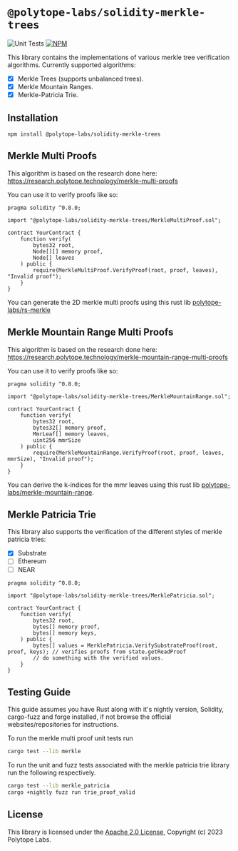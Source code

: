 # `@polytope-labs/solidity-merkle-trees`

![Unit Tests](https://github.com/polytope-labs/solidity-merkle-trees/actions/workflows/test.yml/badge.svg)
[![NPM](https://img.shields.io/npm/v/@polytope-labs/solidity-merkle-trees?label=%40polytope-labs%2Fsolidity-merkle-trees)](https://www.npmjs.com/package/@polytope-labs/solidity-merkle-trees)

This library contains the implementations of various merkle tree verification algorithms. Currently supported algorithms:
<br />
 - [x] Merkle Trees (supports unbalanced trees).
 - [x] Merkle Mountain Ranges.
 - [x] Merkle-Patricia Trie.

## Installation

```
npm install @polytope-labs/solidity-merkle-trees
```

## Merkle Multi Proofs

This algorithm is based on the research done here: https://research.polytope.technology/merkle-multi-proofs

You can use it to verify proofs like so:

```solidity
pragma solidity ^0.8.0;

import "@polytope-labs/solidity-merkle-trees/MerkleMultiProof.sol";

contract YourContract {
    function verify(
        bytes32 root,
        Node[][] memory proof,
        Node[] leaves
    ) public {
        require(MerkleMultiProof.VerifyProof(root, proof, leaves), "Invalid proof");
    }
}
```

You can generate the 2D merkle multi proofs using this rust lib [polytope-labs/rs-merkle](https://github.com/polytope-labs/rs-merkle)

## Merkle Mountain Range Multi Proofs

This algorithm is based on the research done here: https://research.polytope.technology/merkle-mountain-range-multi-proofs

You can use it to verify proofs like so:

```solidity
pragma solidity ^0.8.0;

import "@polytope-labs/solidity-merkle-trees/MerkleMountainRange.sol";

contract YourContract {
    function verify(
        bytes32 root,
        bytes32[] memory proof,
        MmrLeaf[] memory leaves,
        uint256 mmrSize
    ) public {
        require(MerkleMountainRange.VerifyProof(root, proof, leaves, mmrSize), "Invalid proof");
    }
}
```

You can derive the k-indices for the mmr leaves using this rust lib [polytope-labs/merkle-mountain-range](https://github.com/polytope-labs/merkle-mountain-range).

## Merkle Patricia Trie

This library also supports the verification of the different styles of merkle patricia tries:

 - [x] Substrate
 - [ ] Ethereum
 - [ ] NEAR
   <br />

```solidity
pragma solidity ^0.8.0;

import "@polytope-labs/solidity-merkle-trees/MerklePatricia.sol";

contract YourContract {
    function verify(
        bytes32 root,
        bytes[] memory proof,
        bytes[] memory keys,
    ) public {
        bytes[] values = MerklePatricia.VerifySubstrateProof(root, proof, keys); // verifies proofs from state.getReadProof
        // do something with the verified values.
    }
}
```

## Testing Guide
This guide assumes you have Rust along with it's nightly version, Solidity, cargo-fuzz and forge installed, if not browse the official websites/repositories for instructions.

To run the merkle multi proof unit tests run
```bash
cargo test --lib merkle
```

To run the unit and fuzz tests associated with the merkle patricia trie library run the following respectively.

```bash
cargo test --lib merkle_patricia
cargo +nightly fuzz run trie_proof_valid
```

## License

This library is licensed under the [Apache 2.0 License](./LICENSE), Copyright (c) 2023 Polytope Labs.